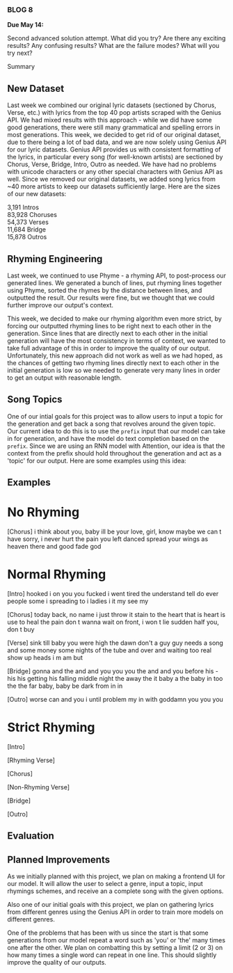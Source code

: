 ### BLOG 8 ###

**Due May 14:**  

Second advanced solution attempt. What did you try? Are there any exciting results? Any confusing results? What are the failure modes? What will you try next?

Summary

## New Dataset ##
Last week we combined our original lyric datasets (sectioned by Chorus, Verse, etc.) with lyrics from the top 40 pop artists scraped with the Genius API. We had mixed results with this approach - while we did have some good generations, there were still many grammatical and spelling errors in most generations. This week, we decided to get rid of our original dataset, due to there being a lot of bad data, and we are now solely using Genius API for our lyric datasets. Genius API provides us with consistent formatting of the lyrics, in particular every song (for well-known artists) are sectioned by Chorus, Verse, Bridge, Intro, Outro as needed. We have had no problems with unicode characters or any other special characters with Genius API as well. Since we removed our original datasets, we added song lyrics from ~40 more artists to keep our datasets sufficiently large. Here are the sizes of our new datasets:

3,191 Intros  
83,928 Choruses  
54,373 Verses  
11,684 Bridge  
15,878 Outros  

## Rhyming Engineering ##
Last week, we continued to use Phyme - a rhyming API, to post-process our generated lines. We generated a bunch of lines, put rhyming lines together using Phyme, sorted the rhymes by the distance between lines, and outputted the result. Our results were fine, but we thought that we could further improve our output's context.

This week, we decided to make our rhyming algorithm even more strict, by forcing our outputted rhyming lines to be right next to each other in the generation. Since lines that are directly next to each other in the initial generation will have the most consistency in terms of context, we wanted to take full advantage of this in order to improve the quality of our output. Unfortunately, this new approach did not work as well as we had hoped, as the chances of getting two rhyming lines directly next to each other in the initial generation is low so we needed to generate very many lines in order to get an output with reasonable length.

## Song Topics ##
One of our intial goals for this project was to allow users to input a topic for the generation and get back a song that revolves around the given topic. Our current idea to do this is to use the ```prefix``` input that our model can take in for generation, and have the model do text completion based on the ```prefix```. Since we are using an RNN model with Attention, our idea is that the context from the prefix should hold throughout the generation and act as a 'topic' for our output. Here are some examples using this idea:

## Examples ##

# No Rhyming #

\[Chorus\]
i think about you, baby
ill be your love, girl, know
maybe we can t have
sorry, i never hurt the pain you left danced
spread your wings as heaven there and good fade god

# Normal Rhyming #

\[Intro\]
hooked i on you you
fucked i went tired the understand tell do
ever people some i spreading to i
ladies i it my see my

\[Chorus\]
today back, no name
i just throw it stain to the heart that is heart is use to heal the pain
don t wanna wait on front, i won t lie
sudden half you, don t buy

\[Verse\]
sink till baby you were high the dawn
don't a guy guy needs a song
and some money some nights of the tube and over and waiting too real show up
heads i m am but

\[Bridge\]
gonna and the and and you you
you the and and you
before his - his his getting his falling
middle night the away the it baby a the baby in too the the far baby, baby be dark from in in

\[Outro\]
worse can
and you
i until problem my in with goddamn
you you you

# Strict Rhyming #

\[Intro\]  

\[Rhyming Verse\]  

\[Chorus\]  

\[Non-Rhyming Verse\]  

\[Bridge\]  

\[Outro\]  

## Evaluation ##


## Planned Improvements ##
As we initially planned with this project, we plan on making a frontend UI for our model. It will allow the user to select a genre, input a topic, input rhymings schemes, and receive an a complete song with the given options.

Also one of our initial goals with this project, we plan on gathering lyrics from different genres using the Genius API in order to train more models on different genres. 

One of the problems that has been with us since the start is that some generations from our model repeat a word such as 'you' or 'the' many times one after the other. We plan on combatting this by setting a limit (2 or 3) on how many times a single word can repeat in one line. This should slightly improve the quality of our outputs.
